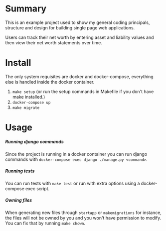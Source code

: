 # Summary
This is an example project used to show my general coding principals, structure and design for building single page web applications.

Users can track their net worth by entering asset and liability values and then view their net worth statements over time.

# Install
The only system requisites are docker and docker-compose, everything else is handled inside the docker container.

1) `make setup` (or run the setup commands in Makefile if you don't have make installed.)
2) `docker-compose up`
3) `make migrate`

# Usage

##### Running django commands
Since the project is running in a docker container you can run django commands
with `docker-compose exec django ./manage.py <command>`.

##### Running tests
You can run tests with `make test` or run with extra options using a docker-compose exec script.

##### Owning files
When generating new files through `startapp` or `makemigrations` for instance, the files will not be owned by you and you won't have permission to modify. You can fix that by running `make chown`.
